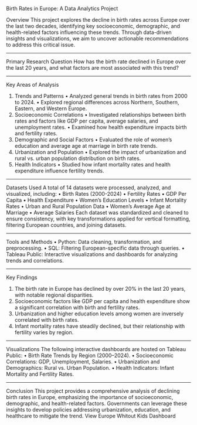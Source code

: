 Birth Rates in Europe: 
A Data Analytics Project


Overview
This project explores the decline in birth rates across Europe over the last two decades, identifying key socioeconomic, demographic, and health-related factors influencing these trends. Through data-driven insights and visualizations, we aim to uncover actionable recommendations to address this critical issue.

________________________________________
Primary Research Question
How has the birth rate declined in Europe over the last 20 years, and what factors are most associated with this trend?

________________________________________
Key Areas of Analysis
1. Trends and Patterns
•	Analyzed general trends in birth rates from 2000 to 2024.
•	Explored regional differences across Northern, Southern, Eastern, and Western Europe.
2. Socioeconomic Correlations
•	Investigated relationships between birth rates and factors like GDP per capita, average salaries, and unemployment rates.
•	Examined how health expenditure impacts birth and fertility rates.
3. Demographic and Social Factors
•	Evaluated the role of women’s education and average age at marriage in birth rate trends.
4. Urbanization and Population
•	Explored the impact of urbanization and rural vs. urban population distribution on birth rates.
5. Health Indicators
•	Studied how infant mortality rates and health expenditure influence fertility trends.


________________________________________
Datasets Used
A total of 14 datasets were processed, analyzed, and visualized, including:
•	Birth Rates (2000-2024)
•	Fertility Rates
•	GDP Per Capita
•	Health Expenditure
•	Women’s Education Levels
•	Infant Mortality Rates
•	Urban and Rural Population Data
•	Women’s Average Age at Marriage
•	Average Salaries
Each dataset was standardized and cleaned to ensure consistency, with key transformations applied for vertical formatting, filtering European countries, and joining datasets.


________________________________________
Tools and Methods
•	Python: Data cleaning, transformation, and preprocessing.
•	SQL: Filtering European-specific data through queries.
•	Tableau Public: Interactive visualizations and dashboards for analyzing trends and correlations.


________________________________________
Key Findings
1.	The birth rate in Europe has declined by over 20% in the last 20 years, with notable regional disparities.
2.	Socioeconomic factors like GDP per capita and health expenditure show a significant correlation with birth and fertility rates.
3.	Urbanization and higher education levels among women are inversely correlated with birth rates.
4.	Infant mortality rates have steadily declined, but their relationship with fertility varies by region.


________________________________________
Visualizations
The following interactive dashboards are hosted on Tableau Public:
•	Birth Rate Trends by Region (2000–2024).
•	Socioeconomic Correlations: GDP, Unemployment, Salaries.
•	Urbanization and Demographics: Rural vs. Urban Population.
•	Health Indicators: Infant Mortality and Fertility Rates.


________________________________________
Conclusion
This project provides a comprehensive analysis of declining birth rates in Europe, emphasizing the importance of socioeconomic, demographic, and health-related factors. Governments can leverage these insights to develop policies addressing urbanization, education, and healthcare to mitigate the trend.
View Europe Whitout Kids Dashboard 

